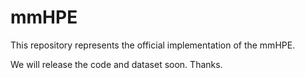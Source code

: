 # mmHPE
This repository represents the official implementation of the mmHPE.

We will release the code and dataset soon. Thanks.
